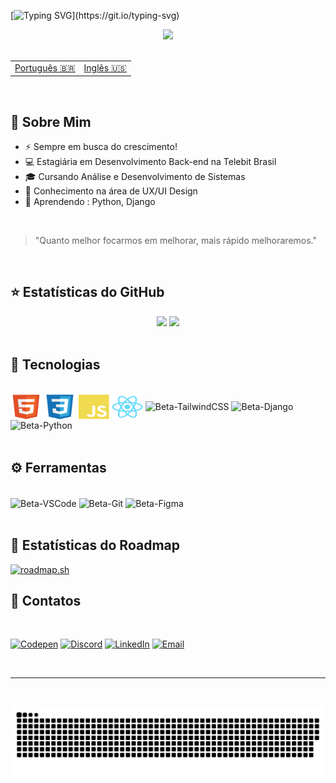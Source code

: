 [![Typing SVG](https://readme-typing-svg.herokuapp.com/?color=c77dff&size=23&center=true&vCenter=true&width=1000&lines=Oii+Me+Chamo+Roberta+Fontes;Sejam+Bem-Vindos+ao+meu+Github!)](https://git.io/typing-svg)

<div align=center>
<img height="60em" src="https://media4.giphy.com/media/v1.Y2lkPTc5MGI3NjExYnhidzU0Zm8xbHZ6cnBmb2d1Z2Ixam1ta3JvbnJoMzdrN2ptOTk0diZlcD12MV9pbnRlcm5hbF9naWZfYnlfaWQmY3Q9cw/UQ1EI1ML2ABQdbebup/giphy.webp">
</div>

<br>

<div>    
<table>
    <td><a align="left" alt="en" align="right" title="traduzir readme para português" href="https://github.com/betafontes/betafontes/blob/main/README.md" target="_blank">Português 🇧🇷</a></td>
    <td><a align="left" alt="pt-br" align="right" title="traduzir readme para inglês" href="https://github.com/betafontes/betafontes/blob/main/README-en.md" target="_blank">Inglês 🇺🇸</a></td>
</table>
</div>

<br>

## 💟 Sobre Mim

- ⚡ Sempre em busca do crescimento!
- 💻 Estagiária em Desenvolvimento Back-end na Telebit Brasil
- 🎓 Cursando Análise e Desenvolvimento de Sistemas
- 🎨 Conhecimento na área de UX/UI Design
- 🚀 Aprendendo : Python, Django


 <br>
 
  > "Quanto melhor focarmos em melhorar, mais rápido melhoraremos."

 <br>
  
  ## ⭐ Estatísticas do GitHub
  
  <div align="center">  
     <img height="170em" src="https://github-readme-streak-stats.herokuapp.com/?user=betafontes&theme=material-palenight_border=true&theme=material-palenight" /> 
     <img height="170em" src="https://github-readme-stats.vercel.app/api/top-langs/?username=betafontes&theme=material-palenight&show_icons=true&hide_border=false&layout=compact"/>
  </div>

  <br>

  ## 🦄 Tecnologias 

 <div style="display: inline_block"><br>
    <img align="center" alt="Beta-HTML" height="40" width="50" src="https://raw.githubusercontent.com/devicons/devicon/master/icons/html5/html5-original.svg">
    <img align="center" alt="Beta-CSS" height="40" width="50" src="https://raw.githubusercontent.com/devicons/devicon/master/icons/css3/css3-original.svg">
    <img align="center" alt="Beta-Js" height="40" width="50" src="https://raw.githubusercontent.com/devicons/devicon/master/icons/javascript/javascript-plain.svg">
    <img align="center" alt="Beta-React" height="40" width="50" src="https://raw.githubusercontent.com/devicons/devicon/c5378d6c2510ffa0b3e4475af95618a8048d6cf1/icons/react/react-original.svg">
    <img align="center" alt="Beta-TailwindCSS" height="42" width="50"  src="https://cdn.jsdelivr.net/gh/devicons/devicon@latest/icons/tailwindcss/tailwindcss-original.svg" />          
    <img align="center" alt="Beta-Django" height="42" width="50" src="https://cdn.jsdelivr.net/gh/devicons/devicon@latest/icons/django/django-plain.svg" />   
    <img align="center" alt="Beta-Python" height="50" width="50" src="https://cdn.jsdelivr.net/gh/devicons/devicon@latest/icons/python/python-original.svg" />
 </div>

<br>

   ## ⚙️ Ferramentas

 <div style="display: inline_block"><br>
    <img align="center" alt="Beta-VSCode" height="40" width="50" src="https://cdn.jsdelivr.net/gh/devicons/devicon@latest/icons/vscode/vscode-original.svg">
    <img align="center" alt="Beta-Git" height="40" width="50" src="https://cdn.jsdelivr.net/gh/devicons/devicon@latest/icons/git/git-original.svg" />
    <img align="center" alt="Beta-Figma" height="40" width="50" src="https://cdn.jsdelivr.net/gh/devicons/devicon@latest/icons/figma/figma-original.svg" />      
 </div>
 
 <br>

 
  ## 🎯 Estatísticas do Roadmap

[![roadmap.sh](https://roadmap.sh/card/wide/6744f9ee5434bf319af6a211?variant=light&roadmaps=frontend)](https://roadmap.sh)

 ## 💌 Contatos

 <br>
 
 <div> 

   [![Codepen](https://img.shields.io/badge/-codepen-%FF7F3F?style=for-the-badge&logo=codepen&logoColor=white "Codepen")](https://codepen.io/betafontes)
   [![Discord](https://img.shields.io/badge/@betafontes-7289DA?style=for-the-badge&logo=discord&logoColor=white "My Discord user")](#)
   [![LinkedIn](https://img.shields.io/badge/LinkedIn-0077B5?style=for-the-badge&logo=linkedin&logoColor=white "LinkedIn")](https://www.linkedin.com/in/roberta-fontes/)
   [![Email](https://img.shields.io/badge/Gmail-ca0b4a?style=for-the-badge&logo=gmail&logoColor=white "Email")](mailto:betafontesdev@gmail.com)
  
<br>

<hr>

 <br>

   ![Snake animation](https://github.com/betafontes/betafontes/blob/output/github-contribution-grid-snake.svg)
</div>
